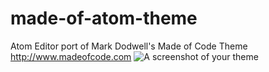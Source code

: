 made-of-atom-theme
==================

Atom Editor port of Mark Dodwell's Made of Code Theme http://www.madeofcode.com
![A screenshot of your theme](https://f.cloud.github.com/assets/69169/2289498/4c3cb0ec-a009-11e3-8dbd-077ee11741e5.gif)
